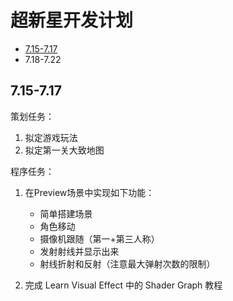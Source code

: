 # 超新星开发计划

- [7.15-7.17](#7.15-7.17)
- 7.18-7.22

## 7.15-7.17

策划任务：

1. 拟定游戏玩法
2. 拟定第一关大致地图

程序任务：

1. 在Preview场景中实现如下功能：
   - 简单搭建场景
   - 角色移动
   - 摄像机跟随（第一+第三人称）
   - 发射射线并显示出来
   - 射线折射和反射（注意最大弹射次数的限制）

2. 完成 Learn Visual Effect 中的 Shader Graph 教程